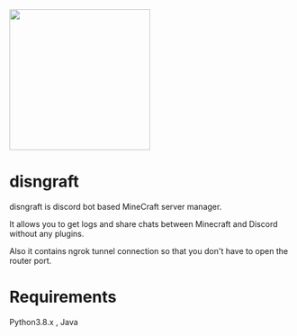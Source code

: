 <img src="https://i.imgur.com/chUdF6x.png" width="250px">

# disngraft
disngraft is discord bot based MineCraft server manager.

It allows you to get logs and share chats between Minecraft and Discord without any plugins.

Also it contains ngrok tunnel connection so that you don't have to open the router port.

# Requirements
Python3.8.x , Java
